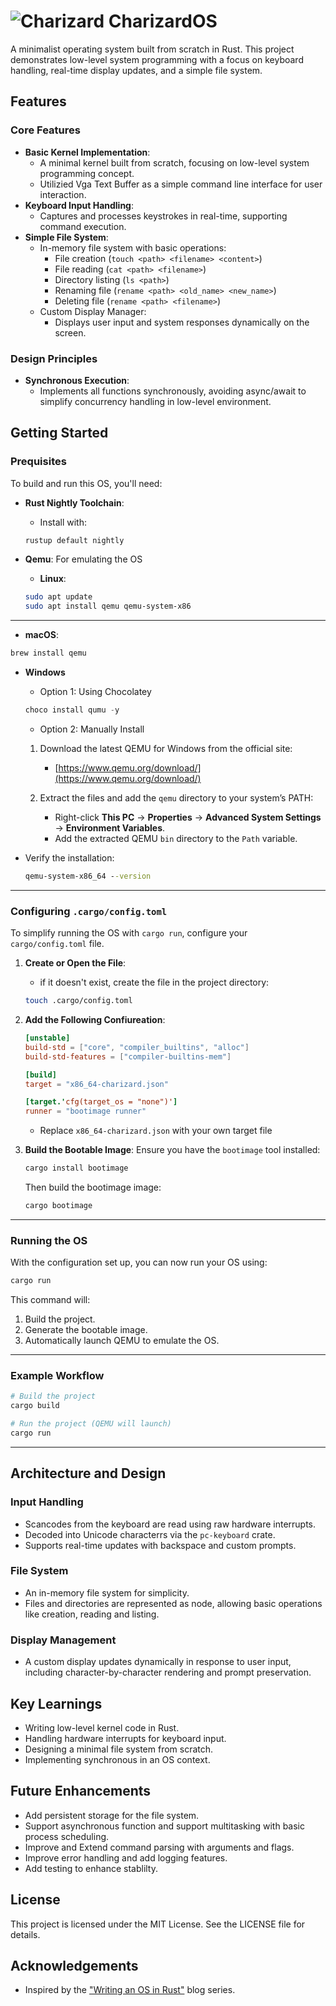 # <img src="https://img.pokemondb.net/sprites/black-white/normal/charizard.png" alt="Charizard"> CharizardOS

A minimalist operating system built from scratch in Rust. This project demonstrates low-level system programming with a focus on keyboard handling, real-time display updates, and a simple file system.

## Features

### Core Features

- **Basic Kernel Implementation**:
  - A minimal kernel built from scratch, focusing on low-level system programming concept.
  - Utilizied Vga Text Buffer as a simple command line interface for user interaction.
- **Keyboard Input Handling**:
  - Captures and processes keystrokes in real-time, supporting command execution.
- **Simple File System**:
  - In-memory file system with basic operations:
    - File creation (`touch <path> <filename> <content>`)
    - File reading (`cat <path> <filename>`)
    - Directory listing (`ls <path>`)
    - Renaming file (`rename <path> <old_name> <new_name>`)
    - Deleting file (`rename <path> <filename>`)
  - Custom Display Manager:
    - Displays user input and system responses dynamically on the screen.

### Design Principles

- **Synchronous Execution**:
  - Implements all functions synchronously, avoiding async/await to simplify concurrency handling in low-level environment.

## Getting Started

### Prequisites

To build and run this OS, you'll need:

- **Rust Nightly Toolchain**:
  - Install with:
  ```bash
  rustup default nightly
  ```
- **Qemu**: For emulating the OS

  - **Linux**:

  ```bash
  sudo apt update
  sudo apt install qemu qemu-system-x86
  ```

---

- **macOS**:

```bash
brew install qemu
```

- **Windows**

  - Option 1: Using Chocolatey

  ```powershell
  choco install qumu -y
  ```

  - Option 2: Manually Install

  1. Download the latest QEMU for Windows from the official site:

     - [https://www.qemu.org/download/](https://www.qemu.org/download/)

  2. Extract the files and add the `qemu` directory to your system’s PATH:
     - Right-click **This PC** → **Properties** → **Advanced System Settings** → **Environment Variables**.
     - Add the extracted QEMU `bin` directory to the `Path` variable.

- Verify the installation:
  ```cmd
  qemu-system-x86_64 --version
  ```

---

### Configuring `.cargo/config.toml`

To simplify running the OS with `cargo run`, configure your `cargo/config.toml` file.

1. **Create or Open the File**:
   - if it doesn't exist, create the file in the project directory:
   ```bash
   touch .cargo/config.toml
   ```
2. **Add the Following Confiureation**:

   ```toml
   [unstable]
   build-std = ["core", "compiler_builtins", "alloc"]
   build-std-features = ["compiler-builtins-mem"]

   [build]
   target = "x86_64-charizard.json"

   [target.'cfg(target_os = "none")']
   runner = "bootimage runner"
   ```

   - Replace `x86_64-charizard.json` with your own target file

3. **Build the Bootable Image**: Ensure you have the `bootimage` tool installed:
   ```bash
   cargo install bootimage
   ```
   Then build the bootimage image:
   ```bash
   cargo bootimage
   ```

---

### Running the OS

With the configuration set up, you can now run your OS using:

```bash
cargo run
```

This command will:

1. Build the project.
2. Generate the bootable image.
3. Automatically launch QEMU to emulate the OS.

---

### Example Workflow

```bash
# Build the project
cargo build

# Run the project (QEMU will launch)
cargo run
```

---

## Architecture and Design

### Input Handling

- Scancodes from the keyboard are read using raw hardware interrupts.
- Decoded into Unicode characterrs via the `pc-keyboard` crate.
- Supports real-time updates with backspace and custom prompts.

### File System

- An in-memory file system for simplicity.
- Files and directories are represented as node, allowing basic operations like creation, reading and listing.

### Display Management

- A custom display updates dynamically in response to user input, including character-by-character rendering and prompt preservation.

## Key Learnings

- Writing low-level kernel code in Rust.
- Handling hardware interrupts for keyboard input.
- Designing a minimal file system from scratch.
- Implementing synchronous in an OS context.

## Future Enhancements

- Add persistent storage for the file system.
- Support asynchronous function and support multitasking with basic process scheduling.
- Improve and Extend command parsing with arguments and flags.
- Improve error handling and add logging features.
- Add testing to enhance stablilty.

## License

This project is licensed under the MIT License. See the LICENSE file for details.

## Acknowledgements

- Inspired by the ["Writing an OS in Rust"](https://os.phil-opp.com/) blog series.
